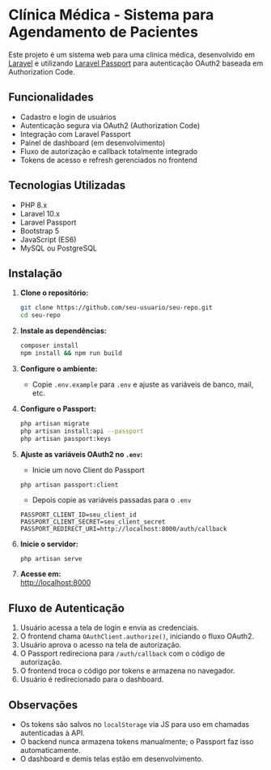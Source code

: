 # Clínica Médica - Sistema para Agendamento de Pacientes

Este projeto é um sistema web para uma clínica médica, desenvolvido em [Laravel](https://laravel.com/) e utilizando [Laravel Passport](https://laravel.com/docs/10.x/passport) para autenticação OAuth2 baseada em Authorization Code.

## Funcionalidades

- Cadastro e login de usuários
- Autenticação segura via OAuth2 (Authorization Code)
- Integração com Laravel Passport
- Painel de dashboard (em desenvolvimento)
- Fluxo de autorização e callback totalmente integrado
- Tokens de acesso e refresh gerenciados no frontend

## Tecnologias Utilizadas

- PHP 8.x
- Laravel 10.x
- Laravel Passport
- Bootstrap 5
- JavaScript (ES6)
- MySQL ou PostgreSQL

## Instalação

1. **Clone o repositório:**
   ```bash
   git clone https://github.com/seu-usuario/seu-repo.git
   cd seu-repo
   ```

2. **Instale as dependências:**
   ```bash
   composer install
   npm install && npm run build
   ```

3. **Configure o ambiente:**
   - Copie `.env.example` para `.env` e ajuste as variáveis de banco, mail, etc.

4. **Configure o Passport:**
   ```bash
   php artisan migrate
   php artisan install:api --passport
   php artisan passport:keys
   ```

5. **Ajuste as variáveis OAuth2 no `.env`:**
    - Inicie um novo Client do Passport
    ``` 
    php artisan passport:client
    ```
    - Depois copie as variáveis passadas para o `.env`
   ```
   PASSPORT_CLIENT_ID=seu_client_id
   PASSPORT_CLIENT_SECRET=seu_client_secret
   PASSPORT_REDIRECT_URI=http://localhost:8000/auth/callback
   ```

6. **Inicie o servidor:**
   ```bash
   php artisan serve
   ```

7. **Acesse em:**  
   [http://localhost:8000](http://localhost:8000)

## Fluxo de Autenticação

1. Usuário acessa a tela de login e envia as credenciais.
2. O frontend chama `OAuthClient.authorize()`, iniciando o fluxo OAuth2.
3. Usuário aprova o acesso na tela de autorização.
4. O Passport redireciona para `/auth/callback` com o código de autorização.
5. O frontend troca o código por tokens e armazena no navegador.
6. Usuário é redirecionado para o dashboard.

## Observações

- Os tokens são salvos no `localStorage` via JS para uso em chamadas autenticadas à API.
- O backend nunca armazena tokens manualmente; o Passport faz isso automaticamente.
- O dashboard e demis telas estão em desenvolvimento.